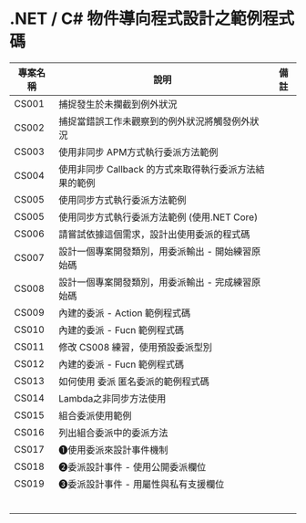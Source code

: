 # .NET / C# 物件導向程式設計之範例程式碼

|專案名稱|說明|備註|
|-|-|-|
|CS001|捕捉發生於未攔截到例外狀況||
|CS002|捕捉當錯誤工作未觀察到的例外狀況將觸發例外狀況||
|CS003|使用非同步 APM方式執行委派方法範例||
|CS004|使用非同步 Callback 的方式來取得執行委派方法結果的範例||
|CS005|使用同步方式執行委派方法範例||
|CS005|使用同步方式執行委派方法範例 (使用.NET Core)||
|CS006|請嘗試依據這個需求，設計出使用委派的程式碼||
|CS007|設計一個專案開發類別，用委派輸出 - 開始練習原始碼||
|CS008|設計一個專案開發類別，用委派輸出 - 完成練習原始碼||
|CS009|內建的委派 - Action 範例程式碼||
|CS010|內建的委派 - Fucn 範例程式碼||
|CS011|修改 CS008 練習，使用預設委派型別||
|CS012|內建的委派 - Fucn 範例程式碼||
|CS013|如何使用 委派 匿名委派的範例程式碼||
|CS014|Lambda之非同步方法使用||
|CS015|組合委派使用範例||
|CS016|列出組合委派中的委派方法||
|CS017|➊使用委派來設計事件機制||
|CS018|➋委派設計事件 - 使用公開委派欄位||
|CS019|➌委派設計事件 - 用屬性與私有支援欄位||
||||
||||
||||
||||
||||
||||

